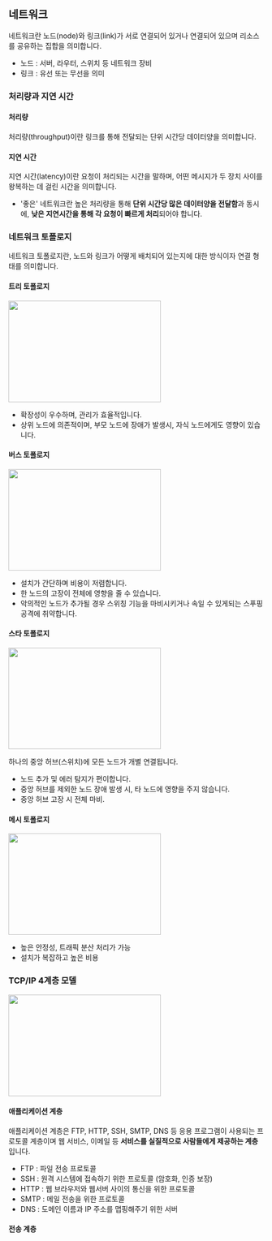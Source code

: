 ## 네트워크

네트워크란 노드(node)와 링크(link)가 서로 연결되어 있거나 연결되어 있으며 리소스를 공유하는 집합을 의미합니다.

- 노드 : 서버, 라우터, 스위치 등 네트워크 장비
- 링크 : 유선 또는 무선을 의미

### 처리량과 지연 시간

#### 처리량

처리량(throughput)이란 링크를 통해 전달되는 단위 시간당 데이터양을 의미합니다.

#### 지연 시간

지연 시간(latency)이란 요청이 처리되는 시간을 말하며, 어떤 메시지가 두 장치 사이를 왕복하는 데 걸린 시간을 의미합니다.

- '좋은' 네트워크란 높은 처리량을 통해 **단위 시간당 많은 데이터양을 전달함**과 동시에, **낮은 지연시간을 통해 각 요청이 빠르게 처리**되어야 합니다.

### 네트워크 토폴로지

네트워크 토폴로지란, 노드와 링크가 어떻게 배치되어 있는지에 대한 방식이자 연결 형태를 의미합니다.

#### 트리 토폴로지

<image src="./image/tree-topology.png" width = 300 height = 200 />

- 확장성이 우수하며, 관리가 효율적입니다.
- 상위 노드에 의존적이며, 부모 노드에 장애가 발생시, 자식 노드에게도 영향이 있습니다.

#### 버스 토폴로지

<image src="./image/bus-topology.png" width = 300 height = 200 />

- 설치가 간단하며 비용이 저렴합니다.
- 한 노드의 고장이 전체에 영향을 줄 수 있습니다.
- 악의적인 노드가 추가될 경우 스위칭 기능을 마비시키거나 속일 수 있게되는 스푸핑 공격에 취약합니다.

#### 스타 토폴로지

<image src="./image/star-topology.png" width = 300 height = 200 />

하나의 중앙 허브(스위치)에 모든 노드가 개별 연결됩니다.

- 노드 추가 및 에러 탐지가 편이합니다.
- 중앙 허브를 제외한 노드 장애 발생 시, 타 노드에 영향을 주지 않습니다.
- 중앙 허브 고장 시 전체 마비.

#### 메시 토폴로지

<image src="./image/mesh-topology.png" width = 300 height = 200 />

- 높은 안정성, 트래픽 분산 처리가 가능
- 설치가 복잡하고 높은 비용

### TCP/IP 4계층 모델

<image src="./image/network-layer.png" width = 300 height = 200 />

#### 애플리케이션 계층

애플리케이션 계층은 FTP, HTTP, SSH, SMTP, DNS 등 응용 프로그램이 사용되는 프로토콜 계층이며 웹 서비스, 이메일 등 **서비스를 실질적으로 사람들에게 제공하는 계층**입니다.

- FTP : 파일 전송 프로토콜
- SSH : 원격 시스템에 접속하기 위한 프로토콜 (암호화, 인증 보장)
- HTTP : 웹 브라우저와 웹서버 사이의 통신을 위한 프로토콜
- SMTP : 메일 전송을 위한 프로토콜
- DNS : 도메인 이름과 IP 주소를 맵핑해주기 위한 서버

#### 전송 계층
